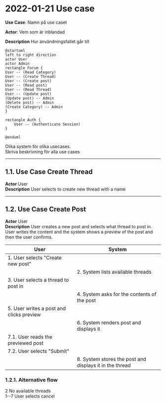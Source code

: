 # 2022-01-21 Use case

**Use Case**: Namn på use caset

**Actor**: Vem som är inblandad

**Description** Hur användningsfallet går till

```plantuml
@startuml
left to right direction
actor User
actor Admin
rectangle Forum {
User -- (Read Category)
User -- (Create Thread)
User -- (Create post)
User -- (Read post)
User -- (Read Thread)
User -- (Update post)
(Update post) -- Admin
(Delete post) -- Admin
(Create Category) -- Admin
}

rectangle Auth {
    User -- (Authenticate Session)
}

@enduml
```

Olika system för olika usecases.\
Skriva beskrivning för alla use cases

---

## 1.1. **Use Case** Create Thread
**Actor** User\
**Description** User selects to create new thread with a name

---

## 1.2. **Use Case** Create Post
**Actor** User\
**Description** User creates a new post and selects what thread to post in. User writes the content and the system shows a preview of the post and then the user confirms.

| User                                     | System                                                  |
| ---------------------------------------- | ------------------------------------------------------- |
| 1. User selects "Create new post"        |                                                         |
|                                          | 2. System lists available threads                       |
| 3. User selects a thread to post in      |                                                         |
|                                          | 4. System asks for the contents of the post             |
| 5. User writes a post and clicks preview |                                                         |
|                                          | 6. System renders post and displays it                  |
| 7.1. User reads the previewed post       |                                                         |
| 7.2. User selects "Submit"               |                                                         |
|                                          | 8. System stores the post and displays it in the thread |



### 1.2.1. **Alternative flow**

2 No available threads\
1--7 User selects cancel

